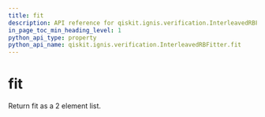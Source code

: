 ```yaml
---
title: fit
description: API reference for qiskit.ignis.verification.InterleavedRBFitter.fit
in_page_toc_min_heading_level: 1
python_api_type: property
python_api_name: qiskit.ignis.verification.InterleavedRBFitter.fit
---
```


# fit

Return fit as a 2 element list.

